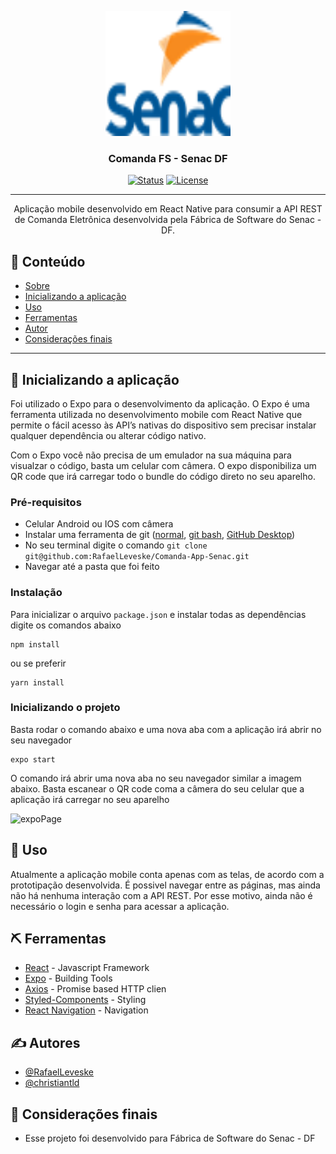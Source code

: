 <p align="center">
  <a href="" rel="noopener">
 <img width=200px height=200px src="./src/assets/logo.png" alt="Project logo"></a>
</p>

<h3 align="center">Comanda FS - Senac DF</h3>

<div align="center">

[![Status](https://img.shields.io/badge/status-active-success.svg)]()
[![License](https://img.shields.io/badge/license-MIT-blue.svg)](/LICENSE)

</div>

---

<p align="center"> Aplicação mobile desenvolvido em React Native para consumir a API REST de Comanda Eletrônica desenvolvida pela Fábrica de Software do Senac - DF.
    <br>
</p>

## 📝 Conteúdo

- [Sobre](#about)
- [Inicializando a aplicação](#getting_started)
- [Uso](#usage)
- [Ferramentas](#built_using)
- [Autor](#authors)
- [Considerações finais](#acknowledgement)

---

## 🏁 Inicializando a aplicação <a name = "getting_started"></a>

Foi utilizado o Expo para o desenvolvimento da aplicação. O Expo é uma ferramenta utilizada no desenvolvimento mobile com React Native que permite o fácil acesso às API’s nativas do dispositivo sem precisar instalar qualquer dependência ou alterar código nativo.

Com o Expo você não precisa de um emulador na sua máquina para visualzar o código, basta um celular com câmera. O expo disponibiliza um QR code que irá carregar todo o bundle do código direto no seu aparelho.

### Pré-requisitos

- Celular Android ou IOS com câmera
- Instalar uma ferramenta de git ([normal](https://git-scm.com/download/win), [git bash](https://gitforwindows.org/), [GitHub Desktop](https://desktop.github.com/))
- No seu terminal digite o comando `git clone git@github.com:RafaelLeveske/Comanda-App-Senac.git`
- Navegar até a pasta que foi feito

### Instalação

Para inicializar o arquivo `package.json` e instalar todas as dependências digite os comandos abaixo

```
npm install
```

ou se preferir

```
yarn install
```

### Inicializando o projeto

Basta rodar o comando abaixo e uma nova aba com a aplicação irá abrir no seu navegador

```
expo start
```

O comando irá abrir uma nova aba no seu navegador similar a imagem abaixo. Basta escanear o QR code coma a câmera do seu celular que a aplicação irá carregar no seu aparelho

![expoPage](https://user-images.githubusercontent.com/37941820/78511571-188c9700-7774-11ea-83bb-6a026b66eead.png)

## 🎈 Uso <a name="usage"></a>

Atualmente a aplicação mobile conta apenas com as telas, de acordo com a prototipação desenvolvida. É possivel navegar entre as páginas, mas ainda não há nenhuma interação com a API REST. Por esse motivo, ainda não é necessário o login e senha para acessar a aplicação.

## ⛏️ Ferramentas <a name = "built_using"></a>

- [React](https://pt-br.reactjs.org/) - Javascript Framework
- [Expo](https://expo.io//) - Building Tools
- [Axios](https://github.com/axios/axios) - Promise based HTTP clien
- [Styled-Components](https://styled-components.com/) - Styling
- [React Navigation](https://reactnavigation.org/) - Navigation

## ✍️ Autores <a name = "authors"></a>

- [@RafaelLeveske](https://github.com/RafaelLeveske)
- [@christiantld](https://github.com/christiantld)

## 🎉 Considerações finais <a name = "acknowledgement"></a>

- Esse projeto foi desenvolvido para Fábrica de Software do Senac - DF
